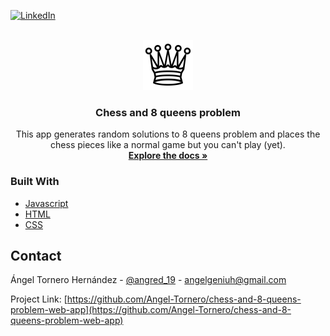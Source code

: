 <!-- PROJECT SHIELDS -->
<!--
*** I'm using markdown "reference style" links for readability.
*** Reference links are enclosed in brackets [ ] instead of parentheses ( ).
*** See the bottom of this document for the declaration of the reference variables
*** for contributors-url, forks-url, etc. This is an optional, concise syntax you may use.
*** https://www.markdownguide.org/basic-syntax/#reference-style-links
-->
[![LinkedIn][linkedin-shield]](https://www.linkedin.com/in/%C3%A1ngel-tornero-hern%C3%A1ndez-173192225/)



<!-- PROJECT LOGO -->
<br />
<div align="center">
  <a href="https://github.com/othneildrew/Best-README-Template">
    <img src="img/WhiteQueen.png" alt="Logo" width="80" height="80">
  </a>

  <h3 align="center">Chess and 8 queens problem</h3>

  <p align="center">
    This app generates random solutions to 8 queens problem and places the chess pieces like a normal game but you can't play (yet).
    <br />
    <a href="https://angel-tornero.github.io/chess-and-8-queens-problem-web-app/out/index.html"><strong>Explore the docs »</strong></a>
    <br />
</div>

### Built With

* [Javascript](https://developer.mozilla.org/es/docs/Web/JavaScript)
* [HTML](https://developer.mozilla.org/es/docs/Web/HTML)
* [CSS](https://developer.mozilla.org/es/docs/Web/CSS)

<!-- CONTACT -->
## Contact

Ángel Tornero Hernández - [@angred_19](https://twitter.com/angred_19) - angelgeniuh@gmail.com

Project Link: [https://github.com/Angel-Tornero/chess-and-8-queens-problem-web-app](https://github.com/Angel-Tornero/chess-and-8-queens-problem-web-app)

[linkedin-shield]: https://img.shields.io/badge/-LinkedIn-black.svg?style=for-the-badge&logo=linkedin&colorB=555
[linkedin-url]: https://linkedin.com/in/othneildrew
